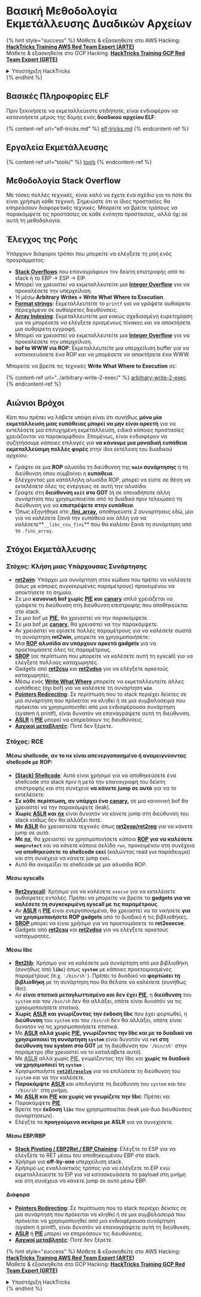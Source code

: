 # Βασική Μεθοδολογία Εκμετάλλευσης Δυαδικών Αρχείων

{% hint style="success" %}
Μάθετε & εξασκηθείτε στο AWS Hacking:<img src="/.gitbook/assets/arte.png" alt="" data-size="line">[**HackTricks Training AWS Red Team Expert (ARTE)**](https://training.hacktricks.xyz/courses/arte)<img src="/.gitbook/assets/arte.png" alt="" data-size="line">\
Μάθετε & εξασκηθείτε στο GCP Hacking: <img src="/.gitbook/assets/grte.png" alt="" data-size="line">[**HackTricks Training GCP Red Team Expert (GRTE)**<img src="/.gitbook/assets/grte.png" alt="" data-size="line">](https://training.hacktricks.xyz/courses/grte)

<details>

<summary>Υποστήριξη HackTricks</summary>

* Ελέγξτε τα [**σχέδια συνδρομής**](https://github.com/sponsors/carlospolop)!
* **Εγγραφείτε στην** 💬 [**ομάδα Discord**](https://discord.gg/hRep4RUj7f) ή στην [**ομάδα telegram**](https://t.me/peass) ή **ακολουθήστε** μας στο **Twitter** 🐦 [**@hacktricks\_live**](https://twitter.com/hacktricks\_live)**.**
* **Μοιραστείτε κόλπα hacking υποβάλλοντας PRs στα** [**HackTricks**](https://github.com/carlospolop/hacktricks) και [**HackTricks Cloud**](https://github.com/carlospolop/hacktricks-cloud) github repos.

</details>
{% endhint %}

## Βασικές Πληροφορίες ELF

Πριν ξεκινήσετε να εκμεταλλεύεστε οτιδήποτε, είναι ενδιαφέρον να κατανοήσετε μέρος της δομής ενός **δυαδικού αρχείου ELF**:

{% content-ref url="elf-tricks.md" %}
[elf-tricks.md](elf-tricks.md)
{% endcontent-ref %}

## Εργαλεία Εκμετάλλευσης

{% content-ref url="tools/" %}
[tools](tools/)
{% endcontent-ref %}

## Μεθοδολογία Stack Overflow

Με τόσες πολλές τεχνικές, είναι καλό να έχετε ένα σχέδιο για το πότε θα είναι χρήσιμη κάθε τεχνική. Σημειώστε ότι οι ίδιες προστασίες θα επηρεάσουν διαφορετικές τεχνικές. Μπορείτε να βρείτε τρόπους να παρακάμψετε τις προστασίες σε κάθε ενότητα προστασίας, αλλά όχι σε αυτή τη μεθοδολογία.

## Έλεγχος της Ροής

Υπάρχουν διάφοροι τρόποι που μπορείτε να ελέγξετε τη ροή ενός προγράμματος:

* [**Stack Overflows**](../stack-overflow/) που επαναγράφουν τον δείκτη επιστροφής από το stack ή το EBP -> ESP -> EIP.
* Μπορεί να χρειαστεί να εκμεταλλευτείτε μια [**Integer Overflow**](../integer-overflow.md) για να προκαλέσετε την υπερχείλιση.
* Ή μέσω **Arbitrary Writes + Write What Where to Execution**.
* [**Format strings**](../format-strings/)**:** Εκμεταλλευτείτε το `printf` για να γράψετε αυθαίρετο περιεχόμενο σε αυθαίρετες διευθύνσεις.
* [**Array Indexing**](../array-indexing.md): Εκμεταλλευτείτε μια κακώς σχεδιασμένη ευρετηρίαση για να μπορέσετε να ελέγξετε ορισμένους πίνακες και να αποκτήσετε μια αυθαίρετη εγγραφή.
* Μπορεί να χρειαστεί να εκμεταλλευτείτε μια [**Integer Overflow**](../integer-overflow.md) για να προκαλέσετε την υπερχείλιση.
* **bof to WWW via ROP**: Εκμεταλλευτείτε μια υπερχείλιση buffer για να κατασκευάσετε ένα ROP και να μπορέσετε να αποκτήσετε ένα WWW.

Μπορείτε να βρείτε τις τεχνικές **Write What Where to Execution** σε:

{% content-ref url="../arbitrary-write-2-exec/" %}
[arbitrary-write-2-exec](../arbitrary-write-2-exec/)
{% endcontent-ref %}

## Αιώνιοι Βρόχοι

Κάτι που πρέπει να λάβετε υπόψη είναι ότι συνήθως **μόνο μία εκμετάλλευση μιας ευπάθειας μπορεί να μην είναι αρκετή** για να εκτελέσετε μια επιτυχημένη εκμετάλλευση, ειδικά κάποιες προστασίες χρειάζονται να παρακαμφθούν. Επομένως, είναι ενδιαφέρον να συζητήσουμε κάποιες επιλογές για **να κάνουμε μια μοναδική ευπάθεια εκμεταλλεύσιμη πολλές φορές** στην ίδια εκτέλεση του δυαδικού αρχείου:

* Γράψτε σε μια **ROP** αλυσίδα τη διεύθυνση της **`main` συνάρτησης** ή τη διεύθυνση όπου συμβαίνει η **ευπάθεια**.
* Ελέγχοντας μια κατάλληλη αλυσίδα ROP, μπορεί να είστε σε θέση να εκτελέσετε όλες τις ενέργειες σε αυτή την αλυσίδα.
* Γράψτε στη **διεύθυνση `exit` στο GOT** (ή σε οποιαδήποτε άλλη συνάρτηση που χρησιμοποιείται από το δυαδικό πριν τελειώσει) τη διεύθυνση για να **επιστρέψετε στην ευπάθεια**.
* Όπως εξηγήθηκε στο [**.fini\_array**](../arbitrary-write-2-exec/www2exec-.dtors-and-.fini\_array.md#eternal-loop)**,** αποθηκεύστε 2 συναρτήσεις εδώ, μία για να καλέσετε ξανά την ευπάθεια και άλλη για να καλέσετε**`__libc_csu_fini`** που θα καλέσει ξανά τη συνάρτηση από το `.fini_array`.

## Στόχοι Εκμετάλλευσης

### Στόχος: Κλήση μιας Υπάρχουσας Συνάρτησης

* [**ret2win**](./#ret2win): Υπάρχει μια συνάρτηση στον κώδικα που πρέπει να καλέσετε (ίσως με κάποιες συγκεκριμένες παραμέτρους) προκειμένου να αποκτήσετε τη σημαία.
* Σε μια **κανονική bof χωρίς** [**PIE**](../common-binary-protections-and-bypasses/pie/) **και** [**canary**](../common-binary-protections-and-bypasses/stack-canaries/) απλά χρειάζεται να γράψετε τη διεύθυνση στη διεύθυνση επιστροφής που αποθηκεύεται στο stack.
* Σε μια bof με [**PIE**](../common-binary-protections-and-bypasses/pie/), θα χρειαστεί να την παρακάμψετε.
* Σε μια bof με [**canary**](../common-binary-protections-and-bypasses/stack-canaries/), θα χρειαστεί να την παρακάμψετε.
* Αν χρειαστεί να ορίσετε πολλές παραμέτρους για να καλέσετε σωστά τη συνάρτηση **ret2win**, μπορείτε να χρησιμοποιήσετε:
* Μια [**ROP**](./#rop-and-ret2...-techniques) **αλυσίδα αν υπάρχουν αρκετά gadgets** για να προετοιμάσετε όλες τις παραμέτρους.
* [**SROP**](../rop-return-oriented-programing/srop-sigreturn-oriented-programming/) (σε περίπτωση που μπορείτε να καλέσετε αυτή τη syscall) για να ελέγξετε πολλούς καταχωρητές.
* Gadgets από [**ret2csu**](../rop-return-oriented-programing/ret2csu.md) και [**ret2vdso**](../rop-return-oriented-programing/ret2vdso.md) για να ελέγξετε αρκετούς καταχωρητές.
* Μέσω ενός [**Write What Where**](../arbitrary-write-2-exec/) μπορείτε να εκμεταλλευτείτε άλλες ευπάθειες (όχι bof) για να καλέσετε τη συνάρτηση **`win`**.
* [**Pointers Redirecting**](../stack-overflow/pointer-redirecting.md): Σε περίπτωση που το stack περιέχει δείκτες σε μια συνάρτηση που πρόκειται να κληθεί ή σε μια συμβολοσειρά που πρόκειται να χρησιμοποιηθεί από μια ενδιαφέρουσα συνάρτηση (system ή printf), είναι δυνατόν να επαναγράψετε αυτή τη διεύθυνση.
* [**ASLR**](../common-binary-protections-and-bypasses/aslr/) ή [**PIE**](../common-binary-protections-and-bypasses/pie/) μπορεί να επηρεάσουν τις διευθύνσεις.
* [**Αρχικοί μεταβλητές**](../stack-overflow/uninitialized-variables.md): Ποτέ δεν ξέρετε.

### Στόχος: RCE

#### Μέσω shellcode, αν το nx είναι απενεργοποιημένο ή αναμειγνύοντας shellcode με ROP:

* [**(Stack) Shellcode**](./#stack-shellcode): Αυτό είναι χρήσιμο για να αποθηκεύσετε ένα shellcode στο stack πριν ή μετά την επαναγραφή του δείκτη επιστροφής και στη συνέχεια **να κάνετε jump σε αυτό** για να το εκτελέσετε:
* **Σε κάθε περίπτωση, αν υπάρχει ένα** [**canary**](../common-binary-protections-and-bypasses/stack-canaries/)**,** σε μια κανονική bof θα χρειαστεί να την παρακάμψετε (leak).
* **Χωρίς** [**ASLR**](../common-binary-protections-and-bypasses/aslr/) **και** [**nx**](../common-binary-protections-and-bypasses/no-exec-nx.md) είναι δυνατόν να κάνετε jump στη διεύθυνση του stack καθώς δεν θα αλλάξει ποτέ.
* **Με** [**ASLR**](../common-binary-protections-and-bypasses/aslr/) θα χρειαστείτε τεχνικές όπως [**ret2esp/ret2reg**](../rop-return-oriented-programing/ret2esp-ret2reg.md) για να κάνετε jump σε αυτό.
* **Με** [**nx**](../common-binary-protections-and-bypasses/no-exec-nx.md), θα χρειαστεί να χρησιμοποιήσετε κάποιο [**ROP**](../rop-return-oriented-programing/) **για να καλέσετε `memprotect`** και να κάνετε κάποια σελίδα `rwx`, προκειμένου στη συνέχεια **να αποθηκεύσετε το shellcode εκεί** (καλώντας read για παράδειγμα) και στη συνέχεια να κάνετε jump εκεί.
* Αυτό θα αναμείξει το shellcode με μια αλυσίδα ROP.

#### Μέσω syscalls

* [**Ret2syscall**](../rop-return-oriented-programing/rop-syscall-execv/): Χρήσιμο για να καλέσετε `execve` για να εκτελέσετε αυθαίρετες εντολές. Πρέπει να μπορείτε να βρείτε τα **gadgets για να καλέσετε τη συγκεκριμένη syscall με τις παραμέτρους**.
* Αν [**ASLR**](../common-binary-protections-and-bypasses/aslr/) ή [**PIE**](../common-binary-protections-and-bypasses/pie/) είναι ενεργοποιημένα, θα χρειαστεί να τα νικήσετε **για να χρησιμοποιήσετε ROP gadgets** από το δυαδικό ή τις βιβλιοθήκες.
* [**SROP**](../rop-return-oriented-programing/srop-sigreturn-oriented-programming/) μπορεί να είναι χρήσιμο για να προετοιμάσετε το **ret2execve**.
* Gadgets από [**ret2csu**](../rop-return-oriented-programing/ret2csu.md) και [**ret2vdso**](../rop-return-oriented-programing/ret2vdso.md) για να ελέγξετε αρκετούς καταχωρητές.

#### Μέσω libc

* [**Ret2lib**](../rop-return-oriented-programing/ret2lib/): Χρήσιμο για να καλέσετε μια συνάρτηση από μια βιβλιοθήκη (συνήθως από **`libc`**) όπως **`system`** με κάποιες προετοιμασμένες παραμέτρους (π.χ. `'/bin/sh'`). Πρέπει το δυαδικό να **φορτώσει τη βιβλιοθήκη** με τη συνάρτηση που θα θέλατε να καλέσετε (συνήθως libc).
* Αν **είναι στατικά μεταγλωττισμένο και δεν έχει** [**PIE**](../common-binary-protections-and-bypasses/pie/), η **διεύθυνση** του `system` και του `/bin/sh` δεν θα αλλάξει, οπότε είναι δυνατόν να τις χρησιμοποιήσετε στατικά.
* **Χωρίς** [**ASLR**](../common-binary-protections-and-bypasses/aslr/) **και γνωρίζοντας την έκδοση libc** που έχει φορτωθεί, η **διεύθυνση** του `system` και του `/bin/sh` δεν θα αλλάξει, οπότε είναι δυνατόν να τις χρησιμοποιήσετε στατικά.
* Με [**ASLR**](../common-binary-protections-and-bypasses/aslr/) **αλλά χωρίς** [**PIE**](../common-binary-protections-and-bypasses/pie/)**, γνωρίζοντας την libc και με το δυαδικό να χρησιμοποιεί τη συνάρτηση `system`** είναι δυνατόν να **`ret` στη διεύθυνση του system στο GOT** με τη διεύθυνση του `'/bin/sh'` στην παράμετρο (θα χρειαστεί να το καταλάβετε αυτό).
* Με [ASLR](../common-binary-protections-and-bypasses/aslr/) αλλά χωρίς [PIE](../common-binary-protections-and-bypasses/pie/), γνωρίζοντας την libc και **χωρίς το δυαδικό να χρησιμοποιεί τη `system`** :
* Χρησιμοποιήστε [**`ret2dlresolve`**](../rop-return-oriented-programing/ret2dlresolve.md) για να επιλύσετε τη διεύθυνση του `system` και να την καλέσετε.
* **Παρακάμψτε** [**ASLR**](../common-binary-protections-and-bypasses/aslr/) και υπολογίστε τη διεύθυνση του `system` και του `'/bin/sh'` στη μνήμη.
* **Με** [**ASLR**](../common-binary-protections-and-bypasses/aslr/) **και** [**PIE**](../common-binary-protections-and-bypasses/pie/) **και χωρίς να γνωρίζετε την libc**: Πρέπει να:
* Παρακάμψετε [**PIE**](../common-binary-protections-and-bypasses/pie/).
* Βρείτε την **έκδοση `libc`** που χρησιμοποιείται (leak μια-δυο διευθύνσεις συναρτήσεων).
* Ελέγξτε τα **προηγούμενα σενάρια με ASLR** για να συνεχίσετε.

#### Μέσω EBP/RBP

* [**Stack Pivoting / EBP2Ret / EBP Chaining**](../stack-overflow/stack-pivoting-ebp2ret-ebp-chaining.md): Ελέγξτε το ESP για να ελέγξετε το RET μέσω του αποθηκευμένου EBP στο stack.
* Χρήσιμο για **off-by-one** υπερχείλιση stack.
* Χρήσιμο ως εναλλακτικός τρόπος για να ελέγξετε το EIP ενώ εκμεταλλεύεστε το EIP για να κατασκευάσετε το payload στη μνήμη και στη συνέχεια να κάνετε jump σε αυτό μέσω EBP.

#### Διάφορα

* [**Pointers Redirecting**](../stack-overflow/pointer-redirecting.md): Σε περίπτωση που το stack περιέχει δείκτες σε μια συνάρτηση που πρόκειται να κληθεί ή σε μια συμβολοσειρά που πρόκειται να χρησιμοποιηθεί από μια ενδιαφέρουσα συνάρτηση (system ή printf), είναι δυνατόν να επαναγράψετε αυτή τη διεύθυνση.
* [**ASLR**](../common-binary-protections-and-bypasses/aslr/) ή [**PIE**](../common-binary-protections-and-bypasses/pie/) μπορεί να επηρεάσουν τις διευθύνσεις.
* [**Αρχικοί μεταβλητές**](../stack-overflow/uninitialized-variables.md): Ποτέ δεν ξέρετε.

{% hint style="success" %}
Μάθετε & εξασκηθείτε στο AWS Hacking:<img src="/.gitbook/assets/arte.png" alt="" data-size="line">[**HackTricks Training AWS Red Team Expert (ARTE)**](https://training.hacktricks.xyz/courses/arte)<img src="/.gitbook/assets/arte.png" alt="" data-size="line">\
Μάθετε & εξασκηθείτε στο GCP Hacking: <img src="/.gitbook/assets/grte.png" alt="" data-size="line">[**HackTricks Training GCP Red Team Expert (GRTE)**<img src="/.gitbook/assets/grte.png" alt="" data-size="line">](https://training.hacktricks.xyz/courses/grte)

<details>

<summary>Υποστήριξη HackTricks</summary>

* Ελέγξτε τα [**σχέδια συνδρομής**](https://github.com/sponsors/carlospolop)!
* **Εγγραφείτε στην** 💬 [**ομάδα Discord**](https://discord.gg/hRep4RUj7f) ή στην [**ομάδα telegram**](https://t.me/peass) ή **ακολουθήστε** μας στο **Twitter** 🐦 [**@hacktricks\_live**](https://twitter.com/hacktricks\_live)**.**
* **Μοιραστείτε κόλπα hacking υποβάλλοντας PRs στα** [**HackTricks**](https://github.com/carlospolop/hacktricks) και [**HackTricks Cloud**](https://github.com/carlospolop/hacktricks-cloud) github repos.

</details>
{% endhint %}
